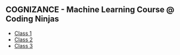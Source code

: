 ## COGNIZANCE - Machine Learning Course @ Coding Ninjas

* [Class 1](https://github.com/rattandeep1998/MACHINE-LEARNING-CN/tree/master/Class%201)
* [Class 2](https://github.com/rattandeep1998/MACHINE-LEARNING-CN/tree/master/Class%202)
* [Class 3](https://github.com/rattandeep1998/MACHINE-LEARNING-CN/tree/master/Class%203)